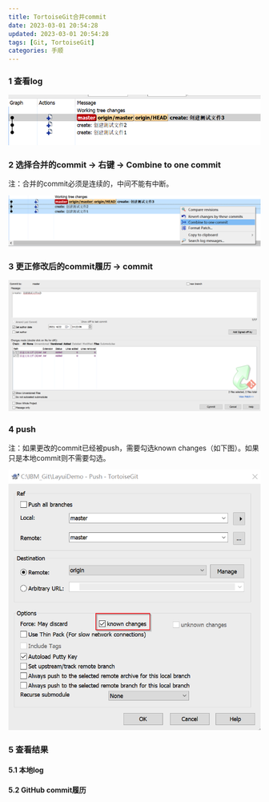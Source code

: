 ```yaml
---
title: TortoiseGit合并commit
date: 2023-03-01 20:54:28
updated: 2023-03-01 20:54:28
tags: [Git, TortoiseGit]
categories: 手顺
---
```

### 1 查看log

![](images/TortoiseGit合并commit/2023-03-01-20-57-19.png)

### 2 选择合并的commit -> 右键 -> Combine to one commit

注：合并的commit必须是连续的，中间不能有中断。

![](images/TortoiseGit合并commit/2023-03-01-20-58-09.png)

### 3 更正修改后的commit履历 -> commit

![](images/TortoiseGit合并commit/2023-03-01-20-58-36.png)

### 4 push

注：如果更改的commit已经被push，需要勾选known changes（如下图）。如果只是本地commit则不需要勾选。

![](images/TortoiseGit合并commit/2023-03-01-20-59-18.png)

### 5 查看结果

#### 5.1 本地log


#### 5.2 GitHub commit履历